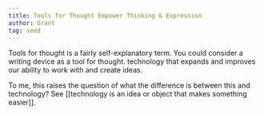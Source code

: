 ```yaml
---
title: Tools for Thought Empower Thinking & Expression
author: Grant
tag: seed
---
```

Tools for thought is a fairly self-explanatory term. You could consider a writing device as a tool for thought. technology that expands and improves our ability to work with and create ideas.

To me, this raises the question of what the difference is between this and technology? See [[technology is an idea or object that makes something easier]].
